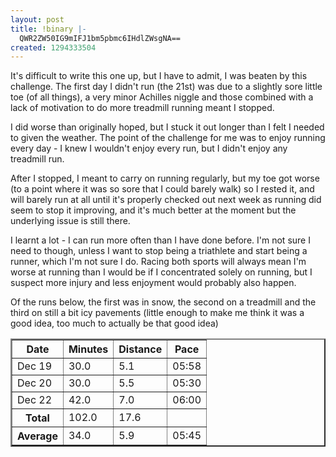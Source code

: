 ```yaml
---
layout: post
title: !binary |-
  QWR2ZW50IG9mIFJ1bm5pbmc6IHdlZWsgNA==
created: 1294333504
---
```

It's difficult to write this one up, but I have to admit, I was beaten by this challenge. The first day I didn't run (the 21st) was due to a slightly sore little toe (of all things), a very minor Achilles niggle and those combined with a lack of motivation to do more treadmill running meant I stopped. 

I did worse than originally hoped, but I stuck it out longer than I felt I needed to given the weather. The point of the challenge for me was to enjoy running every day - I knew I wouldn't enjoy every run, but I didn't enjoy any treadmill run. 

After I stopped, I meant to carry on running regularly, but my toe got worse (to a point where it was so sore that I could barely walk) so I rested it, and will barely run at all until it's properly checked out next week as running did seem to stop it improving, and it's much better at the moment but the underlying issue is still there.

I learnt a lot - I can run more often than I have done before. I'm not sure I need to though, unless I want to stop being a triathlete and start being a runner, which I'm not sure I do. Racing both sports will always mean I'm worse at running than I would be if I concentrated solely on running, but I suspect more injury and less enjoyment would probably also happen.

Of the runs below, the first was in snow, the second on a treadmill and the third on still a bit icy pavements (little enough to make me think it was a good idea, too much to actually be that good idea)

<table width="50%" border="2">
<tr><th>Date</th><th>Minutes</th><th>Distance</th><th>Pace</th></tr>
<tr><td>Dec 19</td><td>30.0</td><td>5.1</td><td>05:58</td></tr>
<tr><td>Dec 20</td><td>30.0</td><td>5.5</td><td>05:30</td></tr>
<tr><td>Dec 22</td><td>42.0</td><td>7.0</td><td>06:00</td></tr>
<tr><th>Total</th><td>102.0</td><td>17.6</td><td>&nbsp;</td>
<tr><th>Average</th><td>34.0</td><td>5.9</td><td>05:45</td></tr>
</table>
